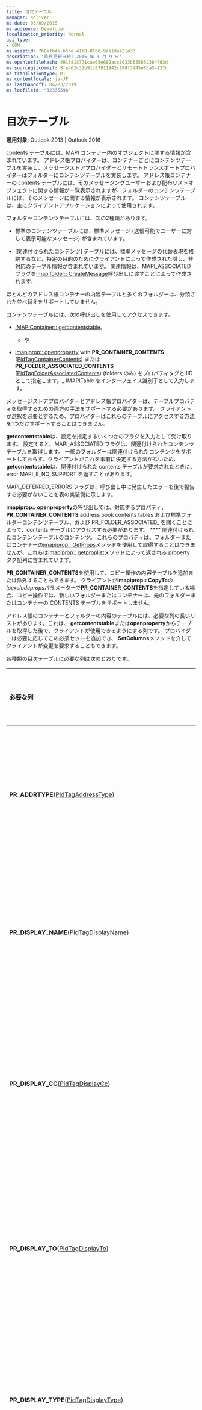 ```yaml
---
title: 目次テーブル
manager: soliver
ms.date: 03/09/2015
ms.audience: Developer
localization_priority: Normal
api_type:
- COM
ms.assetid: 7b8efb4e-b5be-41b8-81bb-9aa1da421433
description: '最終更新日時: 2015 年 3 月 9 日'
ms.openlocfilehash: 491381c771cae65e682acc8033b6558523847d3d
ms.sourcegitcommit: 8fe462c32b91c87911942c188f3445e85a54137c
ms.translationtype: MT
ms.contentlocale: ja-JP
ms.lasthandoff: 04/23/2019
ms.locfileid: "32335596"
---
```

# <a name="contents-tables"></a>目次テーブル

  
  
**適用対象**: Outlook 2013 | Outlook 2016 
  
contents テーブルには、MAPI コンテナー内のオブジェクトに関する情報が含まれています。 アドレス帳プロバイダーは、コンテナーごとにコンテンツテーブルを実装し、メッセージストアプロバイダーとリモートトランスポートプロバイダーはフォルダーにコンテンツテーブルを実装します。 アドレス帳コンテナーの contents テーブルには、そのメッセージングユーザーおよび配布リストオブジェクトに関する情報が一覧表示されますが、フォルダーのコンテンツテーブルには、そのメッセージに関する情報が表示されます。 コンテンツテーブルは、主にクライアントアプリケーションによって使用されます。 
  
フォルダーコンテンツテーブルには、次の2種類があります。
  
- 標準のコンテンツテーブルには、標準メッセージ (送信可能でユーザーに対して表示可能なメッセージ) が含まれています。 
    
- [関連付けられたコンテンツ] テーブルには、標準メッセージの代替表現を格納するなど、特定の目的のためにクライアントによって作成された隠し、非対応のテーブル情報が含まれています。 関連情報は、MAPI_ASSOCIATED フラグを[imapifolder:: CreateMessage](imapifolder-createmessage.md)呼び出しに渡すことによって作成されます。 
    
ほとんどのアドレス帳コンテナーの内容テーブルと多くのフォルダーは、分類された並べ替えをサポートしていません。 
  
コンテンツテーブルには、次の呼び出しを使用してアクセスできます。
  
- [IMAPIContainer:: getcontentstable](imapicontainer-getcontentstable.md)。
    
    - や
    
- [imapiprop:: openproperty](imapiprop-openproperty.md) with **PR_CONTAINER_CONTENTS** ([PidTagContainerContents](pidtagcontainercontents-canonical-property.md)) または**PR_FOLDER_ASSOCIATED_CONTENTS** ([PidTagFolderAssociatedContents](pidtagfolderassociatedcontents-canonical-property.md)) (folders のみ) をプロパティタグと IID として指定します。_ IMAPITable をインターフェイス識別子として入力します。
    
メッセージストアプロバイダーとアドレス帳プロバイダーは、テーブルプロパティを取得するための両方の手法をサポートする必要があります。 クライアントが選択を必要とするため、プロバイダーはこれらのテーブルにアクセスする方法を1つだけサポートすることはできません。 
  
 **getcontentstable**は、設定を指定するいくつかのフラグを入力として受け取ります。 設定すると、MAPI_ASSOCIATED フラグは、関連付けられたコンテンツテーブルを取得します。 一部のフォルダーは関連付けられたコンテンツをサポートしておらず、クライアントがこれを事前に決定する方法がないため、 **getcontentstable**は、関連付けられた contents テーブルが要求されたときに、error MAPI_E_NO_SUPPORT を返すことがあります。 
  
MAPI_DEFERRED_ERRORS フラグは、呼び出し中に発生したエラーを後で報告する必要がないことを表の実装側に示します。 
  
**imapiprop:: openproperty**の呼び出しでは、対応するプロパティ、 **PR_CONTAINER_CONTENTS** address book contents tables および標準フォルダーコンテンツテーブル、および PR_FOLDER_ASSOCIATED_ を開くことによって、contents テーブルにアクセスする必要があります。 **** 関連付けられたコンテンツテーブルのコンテンツ。 これらのプロパティは、フォルダーまたはコンテナーの[imapiprop:: GetProps](imapiprop-getprops.md)メソッドを使用して取得することはできませんが、これらは[imapiprop:: getproplist](imapiprop-getproplist.md)メソッドによって返される property タグ配列に含まれています。 
  
 **PR_CONTAINER_CONTENTS**を使用して、コピー操作の内容テーブルを追加または除外することもできます。 クライアントが**imapiprop:: CopyTo**の*lpexcludeprops*パラメーターで**PR_CONTAINER_CONTENTS**を指定している場合、コピー操作では、新しいフォルダーまたはコンテナーは、元のフォルダーまたはコンテナーの CONTENTS テーブルをサポートしません。 
  
アドレス帳のコンテナーとフォルダーの内容のテーブルには、必要な列の長いリストがあります。これは、 **getcontentstable**または**openproperty**からテーブルを取得した後で、クライアントが使用できるようにする列です。 プロバイダーは必要に応じてこの必須セットを追加でき、 **SetColumns**メソッドを介してクライアントが変更を要求することもできます。 
  
各種類の目次テーブルに必要な列は次のとおりです。
  
|**必要な列**|**目次表の種類**|
|:-----|:-----|
|**PR_ADDRTYPE**([PidTagAddressType](pidtagaddresstype-canonical-property.md))  <br/> |アドレス帳のコンテナーテーブル  <br/> |
|**PR_DISPLAY_NAME**([PidTagDisplayName](pidtagdisplayname-canonical-property.md))  <br/> |アドレス帳のコンテナーテーブル  <br/> |
|**PR_DISPLAY_CC**([PidTagDisplayCc](pidtagdisplaycc-canonical-property.md))  <br/> |メッセージストアのフォルダーテーブル  <br/> |
|**PR_DISPLAY_TO**([PidTagDisplayTo](pidtagdisplayto-canonical-property.md))  <br/> |すべてのフォルダーコンテンツテーブル  <br/> |
|**PR_DISPLAY_TYPE**([PidTagDisplayType](pidtagdisplaytype-canonical-property.md))  <br/> |アドレス帳のコンテナーテーブル  <br/> |
|**PR_ENTRYID**([PidTagEntryId](pidtagentryid-canonical-property.md))  <br/> |すべてのコンテンツの表  <br/> |
|**PR_HASATTACH**([PidTagHasAttachments](pidtaghasattachments-canonical-property.md))  <br/> |すべてのフォルダーコンテンツテーブル  <br/> |
|**PR_INSTANCE_KEY**([PidTagInstanceKey](pidtaginstancekey-canonical-property.md))  <br/> |すべてのコンテンツの表  <br/> |
|**PR_LAST_MODIFICATION_TIME**([PidTagLastModificationTime](pidtaglastmodificationtime-canonical-property.md))  <br/> |メッセージストアのフォルダーテーブル  <br/> |
|**PR_MAPPING_SIGNATURE**([PidTagMappingSignature](pidtagmappingsignature-canonical-property.md))  <br/> |メッセージストアのフォルダーテーブル  <br/> |
|**PR_MESSAGE_CLASS**([PidTagMessageClass](pidtagmessageclass-canonical-property.md))  <br/> |すべてのフォルダーコンテンツテーブル  <br/> |
|**PR_MESSAGE_DOWNLOAD_TIME**([PidTagMessageDownloadTime](pidtagmessagedownloadtime-canonical-property.md))  <br/> |リモートトランスポートフォルダーの表  <br/> |
|**PR_MESSAGE_FLAGS**([PidTagMessageFlags](pidtagmessageflags-canonical-property.md))  <br/> |すべてのフォルダーコンテンツテーブル  <br/> |
|**PR_MESSAGE_SIZE**([PidTagMessageSize](pidtagmessagesize-canonical-property.md))  <br/> |すべてのフォルダーコンテンツテーブル  <br/> |
|**PR_MSG_STATUS**([PidTagMessageStatus](pidtagmessagestatus-canonical-property.md))  <br/> |すべてのフォルダーコンテンツテーブル  <br/> |
|**PR_OBJECT_TYPE**([PidTagObjectType](pidtagobjecttype-canonical-property.md))  <br/> |すべてのコンテンツの表  <br/> |
|**PR_PARENT_ENTRYID**([PidTagParentEntryId](pidtagparententryid-canonical-property.md))  <br/> |メッセージストアのフォルダーテーブル  <br/> |
|**PR_RECORD_KEY**([PidTagRecordKey](pidtagrecordkey-canonical-property.md))  <br/> |アドレス帳のコンテナーとメッセージストアのフォルダーテーブル  <br/> |
|**PR_SENT_REPRESENTING_NAME**([PidTagSentRepresentingName](pidtagsentrepresentingname-canonical-property.md))  <br/> |リモートトランスポートフォルダーの表  <br/> |
|**PR_STORE_ENTRYID**([PidTagStoreEntryId](pidtagstoreentryid-canonical-property.md))  <br/> |メッセージストアのフォルダーテーブル  <br/> |
|**PR_STORE_RECORD_KEY**([PidTagStoreRecordKey](pidtagstorerecordkey-canonical-property.md))  <br/> |メッセージストアのフォルダーテーブル  <br/> |
   
各行で使用できるエントリ識別子は、テーブルの実装に応じて、短い、または長い用語のエントリ識別子にすることができます。 短期エントリ識別子は、通常、パフォーマンスが問題になる状況で使用されます。 どちらの種類のエントリ識別子を使用しても、対応するオブジェクトにアクセスできます。 
  
コンテンツテーブルには、オプションではなく、サービスプロバイダーによって一般的に実装される列のセットもあります。 オプションの列は次のとおりです。
  
|**省略可能な列**|**目次表の種類**|
|:-----|:-----|
|**PR_CLIENT_SUBMIT_TIME**([PidTagClientSubmitTime](pidtagclientsubmittime-canonical-property.md))  <br/> |メッセージストアのフォルダーテーブル  <br/> |
|**PR_CONTENT_COUNT**([PidTagContentCount](pidtagcontentcount-canonical-property.md))  <br/> |標準フォルダーコンテンツテーブル  <br/> |
|**PR_CONTENT_UNREAD**([PidTagContentUnreadCount](pidtagcontentunreadcount-canonical-property.md))  <br/> |標準フォルダーコンテンツテーブル  <br/> |
|**PR_CONVERSATION_INDEX** ([PidTagConversationIndex](pidtagconversationindex-canonical-property.md))  <br/> |メッセージストアのフォルダーテーブル  <br/> |
|**PR_EMAIL_ADDRESS**([PidTagEmailAddress](pidtagemailaddress-canonical-property.md))  <br/> |アドレス帳のコンテナーテーブル  <br/> |
|**PR_IMPORTANCE**([PidTagImportance](pidtagimportance-canonical-property.md))  <br/> |すべてのフォルダーコンテンツテーブル  <br/> |
|**PR_MESSAGE_DELIVERY_TIME**([PidTagMessageDeliveryTime](pidtagmessagedeliverytime-canonical-property.md))  <br/> |すべてのフォルダーコンテンツテーブル  <br/> |
|**PR_NORMALIZED_SUBJECT**([PidTagNormalizedSubject](pidtagnormalizedsubject-canonical-property.md))  <br/> |すべてのフォルダーコンテンツテーブル  <br/> |
|**PR_PRIORITY**([PidTagPriority](pidtagpriority-canonical-property.md))  <br/> |すべてのフォルダーコンテンツテーブル  <br/> |
|**PR_SEARCH_KEY**([PidTagSearchKey](pidtagsearchkey-canonical-property.md))  <br/> |アドレス帳のコンテナーテーブル  <br/> |
|**PR_SEND_RICH_INFO**([PidTagSendRichInfo](pidtagsendrichinfo-canonical-property.md))  <br/> |アドレス帳のコンテナーテーブル  <br/> |
|**PR_SENDER_NAME**([PidTagSenderName](pidtagsendername-canonical-property.md))  <br/> |すべてのフォルダーコンテンツテーブル  <br/> |
|**PR_SENSITIVITY**([PidTagSensitivity](pidtagsensitivity-canonical-property.md))  <br/> |すべてのフォルダーコンテンツテーブル  <br/> |
|**PR_SUBJECT**([PidTagSubject](pidtagsubject-canonical-property.md))  <br/> |すべてのフォルダーコンテンツテーブル  <br/> |
|**PR_TRANSMITABLE_DISPLAY_NAME**([PidTagTransmittableDisplayName](pidtagtransmittabledisplayname-canonical-property.md))  <br/> |アドレス帳のコンテナーテーブル  <br/> |
   
また、メッセージストアプロバイダーには、 **PR_PARENT_DISPLAY** ([PidTagParentDisplay](pidtagparentdisplay-canonical-property.md)) の検索結果フォルダーのコンテンツテーブルのみが含まれている必要があります。
  
名前付きプロパティは、フォルダー内のすべてのメッセージが同じマッピング署名 (プロパティ名とプロパティ識別子のマッピング) を持つ場合にのみ、フォルダーのコンテンツテーブルの列セットに追加されることがあります。 フォルダーコンテンツテーブルでは、フォルダー内での任意のメッセージの作成をサポートしている場合に、メッセージクラス固有のプロパティを列セットに追加することがサポートされている必要があります。
  
クライアントは、 [imapifolder:: SaveContentsSort](imapifolder-savecontentssort.md)メソッドを呼び出すことによって、フォルダーコンテンツテーブルの既定の並べ替え順序を保存できます。 呼び出しで RECURSIVE_SORT フラグが指定されている場合は、そのフォルダー内のすべてのサブフォルダーに適用する並べ替え順序を設定できます。 
  
## <a name="see-also"></a>関連項目



[MAPI テーブル](mapi-tables.md)

